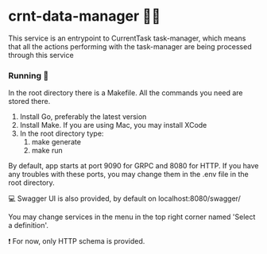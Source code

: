 # crnt-data-manager :man_office_worker:
This service is an entrypoint to CurrentTask task-manager, which means that all the actions performing with the task-manager are being processed through this service

### Running :runner:
In the root directory there is a Makefile. All the commands you need are stored there. 

1) Install Go, preferably the latest version
2) Install Make. If you are using Mac, you may install XCode
3) In the root directory type:
    1) make generate
    2) make run

By default, app starts at port 9090 for GRPC and 8080 for HTTP.
If you have any troubles with these ports, you may change them in the .env file
in the root directory.

:computer: Swagger UI is also provided, by default on localhost:8080/swagger/

You may change services in the menu in the top right corner named 'Select a definition'.

:exclamation: For now, only HTTP schema is provided.